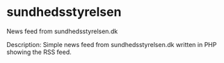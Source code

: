 # sundhedsstyrelsen
News feed from sundhedsstyrelsen.dk

Description:
Simple news feed from sundhedsstyrelsen.dk written in PHP showing the RSS feed.

